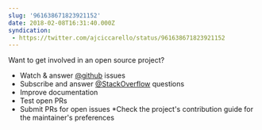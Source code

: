```yaml
---
slug: '961638671823921152'
date: 2018-02-08T16:31:40.000Z
syndication:
 - https://twitter.com/ajciccarello/status/961638671823921152
---
```


Want to get involved in an open source project?
- Watch &amp; answer [@github](https://twitter.com/github) issues
- Subscribe and answer [@StackOverflow](https://twitter.com/StackOverflow) questions
- Improve documentation
- Test open PRs
- Submit PRs for open issues
*Check the project's contribution guide for the maintainer's preferences
